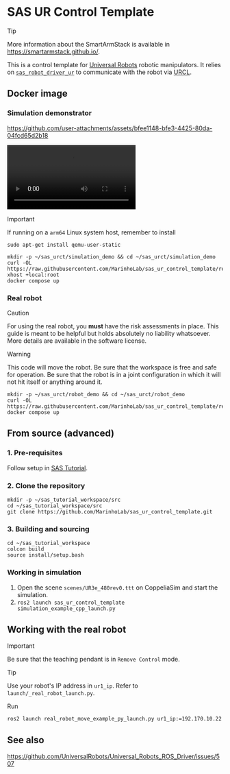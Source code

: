 # SAS UR Control Template

> [!TIP]
> More information about the SmartArmStack is available in https://smartarmstack.github.io/.

This is a control template for [Universal Robots](https://www.universal-robots.com) robotic manipulators. It relies on [`sas_robot_driver_ur`](https://github.com/MarinhoLab/sas_robot_driver_ur) to communicate
with the robot via [URCL](https://github.com/UniversalRobots/Universal_Robots_Client_Library).

## Docker image

### Simulation demonstrator

https://github.com/user-attachments/assets/bfee1148-bfe3-4425-80da-04fcd65d2b18

![](./sas_urct_simulation.mp4)

> [!IMPORTANT]
> If running on a `arm64` Linux system host, remember to install
> ```commandline
> sudo apt-get install qemu-user-static
> ```

```commandline
mkdir -p ~/sas_urct/simulation_demo && cd ~/sas_urct/simulation_demo
curl -OL https://raw.githubusercontent.com/MarinhoLab/sas_ur_control_template/refs/heads/main/.devel/simulation_demo/compose.yml
xhost +local:root
docker compose up
```

### Real robot

> [!CAUTION]
> For using the real robot, you **must** have the risk assessments in place. 
> This guide is meant to be helpful but holds absolutely no liability whatsoever. More details are available in the software license.

> [!WARNING]
> This code will move the robot. Be sure that the workspace is free and safe for operation.
> Be sure that the robot is in a joint configuration in which it will not hit itself or anything around it. 

```commandline
mkdir -p ~/sas_urct/robot_demo && cd ~/sas_urct/robot_demo
curl -OL https://raw.githubusercontent.com/MarinhoLab/sas_ur_control_template/refs/heads/main/.devel/robot_demo/compose.yml
docker compose up
```

## From source (advanced)

### 1. Pre-requisites

Follow setup in [SAS Tutorial](https://ros2-tutorial.readthedocs.io/en/latest/sas/installation.html).

### 2. Clone the repository
 
```commandLine
mkdir -p ~/sas_tutorial_workspace/src
cd ~/sas_tutorial_workspace/src
git clone https://github.com/MarinhoLab/sas_ur_control_template.git
```

### 3. Building and sourcing

```commandLine
cd ~/sas_tutorial_workspace
colcon build
source install/setup.bash
```

### Working in simulation

1. Open the scene `scenes/UR3e_480rev0.ttt` on CoppeliaSim and start the simulation.
2. `ros2 launch sas_ur_control_template simulation_example_cpp_launch.py`

## Working with the real robot

> [!IMPORTANT]
> Be sure that the teaching pendant is in `Remove Control` mode.

> [!TIP]
> Use your robot's IP address in `ur1_ip`. Refer to `launch/_real_robot_launch.py`.

Run

```commandline
ros2 launch real_robot_move_example_py_launch.py ur1_ip:=192.170.10.22
```

## See also

https://github.com/UniversalRobots/Universal_Robots_ROS_Driver/issues/507
